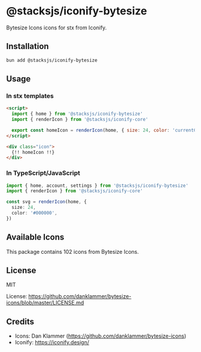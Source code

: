 # @stacksjs/iconify-bytesize

Bytesize Icons icons for stx from Iconify.

## Installation

```bash
bun add @stacksjs/iconify-bytesize
```

## Usage

### In stx templates

```html
<script>
  import { home } from '@stacksjs/iconify-bytesize'
  import { renderIcon } from '@stacksjs/iconify-core'

  export const homeIcon = renderIcon(home, { size: 24, color: 'currentColor' })
</script>

<div class="icon">
  {!! homeIcon !!}
</div>
```

### In TypeScript/JavaScript

```typescript
import { home, account, settings } from '@stacksjs/iconify-bytesize'
import { renderIcon } from '@stacksjs/iconify-core'

const svg = renderIcon(home, {
  size: 24,
  color: '#000000',
})
```

## Available Icons

This package contains 102 icons from Bytesize Icons.

## License

MIT

License: https://github.com/danklammer/bytesize-icons/blob/master/LICENSE.md

## Credits

- Icons: Dan Klammer (https://github.com/danklammer/bytesize-icons)
- Iconify: https://iconify.design/
